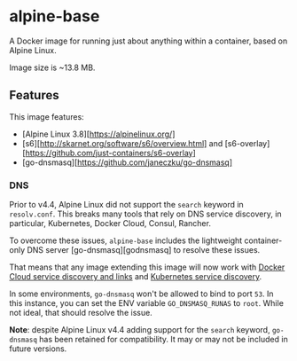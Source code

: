 # alpine-base

A Docker image for running just about anything within a container, based on Alpine Linux.

Image size is ~13.8 MB.

## Features

This image features:

- [Alpine Linux 3.8][https://alpinelinux.org/]
- [s6][http://skarnet.org/software/s6/overview.html] and [s6-overlay][https://github.com/just-containers/s6-overlay]
- [go-dnsmasq][https://github.com/janeczku/go-dnsmasq]

### DNS

Prior to v4.4, Alpine Linux did not support the `search` keyword in `resolv.conf`. This breaks many tools that rely on DNS service discovery, in particular, Kubernetes, Docker Cloud, Consul, Rancher.

To overcome these issues, `alpine-base` includes the lightweight container-only DNS server [go-dnsmasq][godnsmasq] to resolve these issues.

That means that any image extending this image will now work with [Docker Cloud service discovery and links](https://docs.docker.com/docker-cloud/apps/service-links/) and [Kubernetes service discovery](https://github.com/kubernetes/kubernetes/blob/master/docs/user-guide/services.md#dns).

In some environments, `go-dnsmasq` won't be allowed to bind to port `53`. In this instance, you can set the ENV variable `GO_DNSMASQ_RUNAS` to `root`. While not ideal, that should resolve the issue.

**Note**: despite Alpine Linux v4.4 adding support for the `search` keyword, `go-dnsmasq` has been retained for compatibility. It may or may not be included in future versions.

